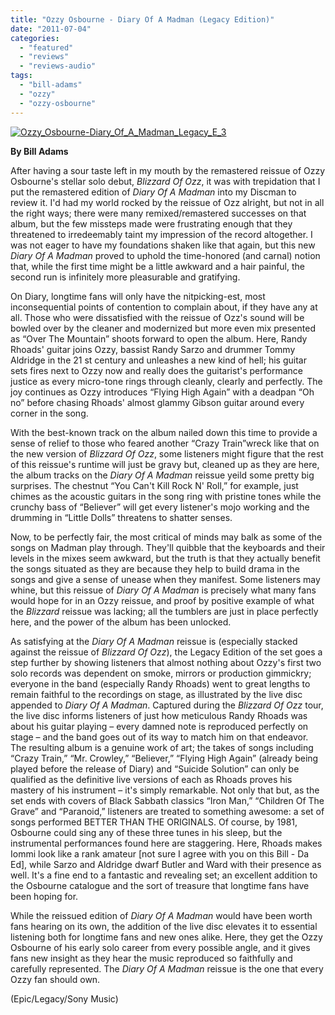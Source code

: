 ```yaml
---
title: "Ozzy Osbourne - Diary Of A Madman (Legacy Edition)"
date: "2011-07-04"
categories: 
  - "featured"
  - "reviews"
  - "reviews-audio"
tags: 
  - "bill-adams"
  - "ozzy"
  - "ozzy-osbourne"
---
```


[![](http://www.hellbound.ca/wp-content/uploads/2011/07/Ozzy_Osbourne-Diary_Of_A_Madman_Legacy_E_3.jpg "Ozzy_Osbourne-Diary_Of_A_Madman_Legacy_E_3")](http://www.hellbound.ca/wp-content/uploads/2011/07/Ozzy_Osbourne-Diary_Of_A_Madman_Legacy_E_3.jpg)

**By Bill Adams**

After having a sour taste left in my mouth by the remastered reissue of Ozzy Osbourne's stellar solo debut, _Blizzard Of Ozz_, it was with trepidation that I put the remastered edition of _Diary Of A Madman_ into my Discman to review it. I'd had my world rocked by the reissue of Ozz alright, but not in all the right ways; there were many remixed/remastered successes on that album, but the few missteps made were frustrating enough that they threatened to irredeemably taint my impression of the record altogether. I was not eager to have my foundations shaken like that again, but this new _Diary Of A Madman_ proved to uphold the time-honored (and carnal) notion that, while the first time might be a little awkward and a hair painful, the second run is infinitely more pleasurable and gratifying.

On Diary, longtime fans will only have the nitpicking-est, most inconsequential points of contention to complain about, if they have any at all. Those who were dissatisfied with the reissue of Ozz's sound will be bowled over by the cleaner and modernized but more even mix presented as “Over The Mountain” shoots forward to open the album. Here, Randy Rhoads' guitar joins Ozzy, bassist Randy Sarzo and drummer Tommy Aldridge in the 21 st century and unleashes a new kind of hell; his guitar sets fires next to Ozzy now and really does the guitarist's performance justice as every micro-tone rings through cleanly, clearly and perfectly. The joy continues as Ozzy introduces “Flying High Again” with a deadpan “Oh no” before chasing Rhoads' almost glammy Gibson guitar around every corner in the song.

With the best-known track on the album nailed down this time to provide a sense of relief to those who feared another “Crazy Train”wreck like that on the new version of _Blizzard Of Ozz_, some listeners might figure that the rest of this reissue's runtime will just be gravy but, cleaned up as they are here, the album tracks on the _Diary Of A Madman_ reissue yeild some pretty big surprises. The chestnut “You Can't Kill Rock N' Roll,” for example, just chimes as the acoustic guitars in the song ring with pristine tones while the crunchy bass of “Believer” will get every listener's mojo working and the drumming in “Little Dolls” threatens to shatter senses.

Now, to be perfectly fair, the most critical of minds may balk as some of the songs on Madman play through. They'll quibble that the keyboards and their levels in the mixes seem awkward, but the truth is that they actually benefit the songs situated as they are because they help to build drama in the songs and give a sense of unease when they manifest. Some listeners may whine, but this reissue of _Diary Of A Madman_ is precisely what many fans would hope for in an Ozzy reissue, and proof by positive example of what the _Blizzard_ reissue was lacking; all the tumblers are just in place perfectly here, and the power of the album has been unlocked.

As satisfying at the _Diary Of A Madman_ reissue is (especially stacked against the reissue of _Blizzard Of Ozz_), the Legacy Edition of the set goes a step further by showing listeners that almost nothing about Ozzy's first two solo records was dependent on smoke, mirrors or production gimmickry; everyone in the band (especially Randy Rhoads) went to great lengths to remain faithful to the recordings on stage, as illustrated by the live disc appended to _Diary Of A Madman_. Captured during the _Blizzard Of Ozz_ tour, the live disc informs listeners of just how meticulous Randy Rhoads was about his guitar playing – every damned note is reproduced perfectly on stage – and the band goes out of its way to match him on that endeavor. The resulting album is a genuine work of art; the takes of songs including “Crazy Train,” “Mr. Crowley,” “Believer,” “Flying High Again” (already being played before the release of Diary) and “Suicide Solution” can only be qualified as the definitive live versions of each as Rhoads proves his mastery of his instrument – it's simply remarkable. Not only that but, as the set ends with covers of Black Sabbath classics “Iron Man,” “Children Of The Grave” and “Paranoid,” listeners are treated to something awesome: a set of songs performed BETTER THAN THE ORIGINALS. Of course, by 1981, Osbourne could sing any of these three tunes in his sleep, but the instrumental performances found here are staggering. Here, Rhoads makes Iommi look like a rank amateur \[not sure I agree with you on this Bill - Da Ed\], while Sarzo and Aldridge dwarf Butler and Ward with their presence as well. It's a fine end to a fantastic and revealing set; an excellent addition to the Osbourne catalogue and the sort of treasure that longtime fans have been hoping for.

While the reissued edition of _Diary Of A Madman_ would have been worth fans hearing on its own, the addition of the live disc elevates it to essential listening both for longtime fans and new ones alike. Here, they get the Ozzy Osbourne of his early solo career from every possible angle, and it gives fans new insight as they hear the music reproduced so faithfully and carefully represented. The _Diary Of A Madman_ reissue is the one that every Ozzy fan should own.

(Epic/Legacy/Sony Music)
